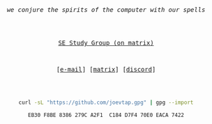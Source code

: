 <div align="center">

<pre><i>we conjure the spirits of the computer with our spells</i></pre>

<h2></h2><br>

<p align="center">
    <samp>
      <a href="https://matrix.to/#/#se-study-group:matrix.org">SE Study Group (on matrix)</a>
    </samp>
</p>
<br>

<p align="center">
    <samp>
      [<a href="mailto:joelvtorres2024@gmail.com">e-mail</a>]
      [<a href="https://matrix.to/#/@joevtap0:matrix.org">matrix</a>]
      [<a href="https://discord.com/channels/@me/227557274091126785">discord</a>]
    </samp>
</p>

<h2></h2><br>

```sh
curl -sL "https://github.com/joevtap.gpg" | gpg --import
```

```console
EB30 F8BE 8386 279C A2F1  C184 D7F4 70E0 EACA 7422
```
</div>
